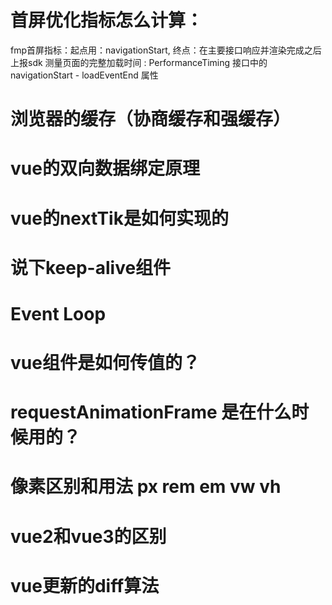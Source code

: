 # 首屏优化指标怎么计算：
fmp首屏指标：起点用：navigationStart, 终点：在主要接口响应并渲染完成之后上报sdk
测量页面的完整加载时间 : PerformanceTiming 接口中的 navigationStart - loadEventEnd 属性

# 浏览器的缓存（协商缓存和强缓存）
# vue的双向数据绑定原理
# vue的nextTik是如何实现的
# 说下keep-alive组件
# Event Loop
# vue组件是如何传值的？
# requestAnimationFrame 是在什么时候用的？
# 像素区别和用法 px rem em vw vh
# vue2和vue3的区别
# vue更新的diff算法
